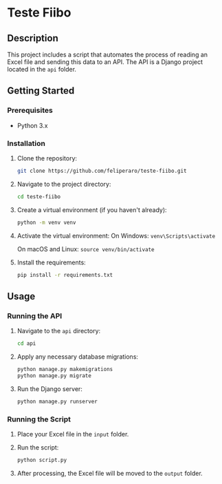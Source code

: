 # Teste Fiibo

## Description

This project includes a script that automates the process of reading an Excel file and sending this data to an API. The API is a Django project located in the `api` folder.

## Getting Started

### Prerequisites

- Python 3.x

### Installation

1. Clone the repository:

    ```bash
    git clone https://github.com/feliperaro/teste-fiibo.git
    ```

2. Navigate to the project directory:

    ```bash
    cd teste-fiibo
    ```

3. Create a virtual environment (if you haven't already):

    ```bash
    python -m venv venv
    ```

4. Activate the virtual environment:
    On Windows:
        ```
        venv\Scripts\activate
        ```

    On macOS and Linux:
        ```
        source venv/bin/activate
        ```

6. Install the requirements:

    ```bash
    pip install -r requirements.txt
    ```

## Usage

### Running the API

1. Navigate to the `api` directory:

    ```bash
    cd api
    ```

2. Apply any necessary database migrations:

    ```bash
    python manage.py makemigrations
    python manage.py migrate
    ```

3. Run the Django server:

    ```bash
    python manage.py runserver
    ```

### Running the Script

1. Place your Excel file in the `input` folder.
2. Run the script:

    ```bash
    python script.py
    ```

3. After processing, the Excel file will be moved to the `output` folder.

